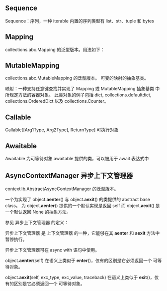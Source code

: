## Sequence
Sequence：序列，一种 iterable
内置的序列类型有 list、str、tuple 和 bytes

## Mapping
collections.abc.Mapping 的泛型版本。用法如下：

## MutableMapping 
collections.abc.MutableMapping 的泛型版本。
可变的映射的抽象基类。

映射：一种支持任意键查找并实现了 Mapping 或 MutableMapping 抽象基类 中所规定方法的容器对象。
此类对象的例子包括 dict, collections.defaultdict, collections.OrderedDict 以及 collections.Counter。

## Callable
Callable[[Arg1Type, Arg2Type], ReturnType] 可执行对象

## Awaitable
Awaitable 为可等待对象 awaitable 提供的类，可以被用于 await 表达式中

## AsyncContextManager 异步上下文管理器
contextlib.AbstractAsyncContextManager 的泛型版本。

一个为实现了 object.__aenter__() 与 object.__aexit__() 的类提供的 abstract base class。 
为 object.__aenter__() 提供的一个默认实现是返回 self 而 object.__aexit__() 是一个默认返回 None 的抽象方法。 

参见 异步上下文管理器 的定义：

异步上下文管理器 是 上下文管理器 的一种，它能够在其 __aenter__ 和 __aexit__ 方法中暂停执行。

异步上下文管理器可在 async with 语句中使用。

object.__aenter__(self)
在语义上类似于 __enter__()，仅有的区别是它必须返回一个 可等待对象。

object.__aexit__(self, exc_type, exc_value, traceback)
在语义上类似于 __exit__()，仅有的区别是它必须返回一个 可等待对象。
